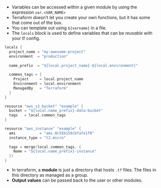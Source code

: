 - Variables can be accessed within a given module by using the expression `var.<VAR_NAME>`
- Terraform doesn't let you create your own functions, but it has some that come out of the box.
- You can template out using `${varname}` in a file.
- The `locals` block is used to define variables that can be _reusable_ with your tf config.

```c
locals {
  project_name = "my-awesome-project"
  environment  = "production"
  
  name_prefix  = "${local.project_name}-${local.environment}"
  
  common_tags = {
    Project     = local.project_name
    Environment = local.environment
    ManagedBy   = "Terraform"
  }
}

resource "aws_s3_bucket" "example" {
  bucket = "${local.name_prefix}-data-bucket"
  tags   = local.common_tags
}

resource "aws_instance" "example" {
  ami           = "ami-0c55b159cbfafe1f0"
  instance_type = "t2.micro"
  
  tags = merge(local.common_tags, {
    Name = "${local.name_prefix}-instance"
  })
}
```

- In terraform, a **module** is just a directory that hosts `.tf` files. The files in this directory as managed as a group. 
- **Output values** can be passed back to the user or other modules.